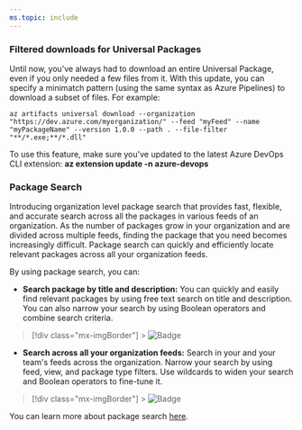 ```yaml
---
ms.topic: include
---
```


### Filtered downloads for Universal Packages

Until now, you've always had to download an entire Universal Package, even if you only needed a few files from it. With this update, you can specify a minimatch pattern (using the same syntax as Azure Pipelines) to download a subset of files. For example:

`az artifacts universal download --organization "https://dev.azure.com/myorganization/" --feed "myFeed" --name "myPackageName" --version 1.0.0 --path . --file-filter "**/*.exe;**/*.dll"`

To use this feature, make sure you've updated to the latest Azure DevOps CLI extension: **az extension update -n azure-devops**

### Package Search

Introducing organization level package search that provides fast, flexible, and accurate search across all the packages in various feeds of an organization. As the number of packages grow in your organization and are divided across multiple feeds, finding the package that you need becomes increasingly difficult. Package search can quickly and efficiently locate relevant packages across all your organization feeds.

By using package search, you can:

* **Search package by title and description:** You can quickly and easily find relevant packages by using free text search on title and description. You can also narrow your search by using Boolean operators and combine search criteria.

> [!div class="mx-imgBorder"] > ![Badge](../../media/153_07.png)

* **Search across all your organization feeds:** Search in your and your team's feeds across the organization. Narrow your search by using feed, view, and package type filters. Use wildcards to widen your search and Boolean operators to fine-tune it.

> [!div class="mx-imgBorder"] > ![Badge](../../media/153_08.png)

You can learn more about package search [here](https://docs.microsoft.com/azure/devops/project/search/package-search?view=azure-devops).
